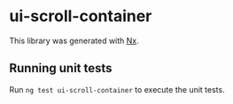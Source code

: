 # ui-scroll-container

This library was generated with [Nx](https://nx.dev).

## Running unit tests

Run `ng test ui-scroll-container` to execute the unit tests.
